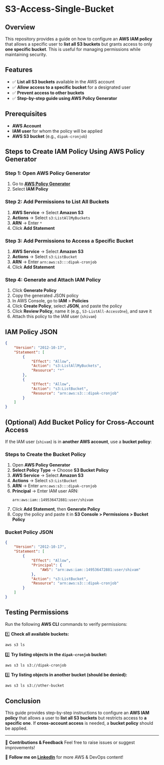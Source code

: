 
# **S3-Access-Single-Bucket**

## **Overview**
This repository provides a guide on how to configure an **AWS IAM policy** that allows a specific user to **list all S3 buckets** but grants access to only **one specific bucket**. This is useful for managing permissions while maintaining security.

## **Features**
- ✅ **List all S3 buckets** available in the AWS account
- ✅ **Allow access to a specific bucket** for a designated user
- ✅ **Prevent access to other buckets**
- ✅ **Step-by-step guide using AWS Policy Generator**

## **Prerequisites**
- **AWS Account**
- **IAM user** for whom the policy will be applied
- **AWS S3 bucket** (e.g., `dipak-cronjob`)

## **Steps to Create IAM Policy Using AWS Policy Generator**

### **Step 1: Open AWS Policy Generator**
1. Go to **[AWS Policy Generator](https://awspolicygen.s3.amazonaws.com/policygen.html)**
2. Select **IAM Policy**

### **Step 2: Add Permissions to List All Buckets**
1. **AWS Service** → Select **Amazon S3**
2. **Actions** → Select `s3:ListAllMyBuckets`
3. **ARN** → Enter `*`
4. Click **Add Statement**

### **Step 3: Add Permissions to Access a Specific Bucket**
1. **AWS Service** → Select **Amazon S3**
2. **Actions** → Select `s3:ListBucket`
3. **ARN** → Enter `arn:aws:s3:::dipak-cronjob`
4. Click **Add Statement**

### **Step 4: Generate and Attach IAM Policy**
1. Click **Generate Policy**
2. Copy the generated JSON policy
3. In AWS Console, go to **IAM** > **Policies**
4. Click **Create Policy**, select **JSON**, and paste the policy
5. Click **Review Policy**, name it (e.g., `S3-ListAll-AccessOne`), and save it
6. Attach this policy to the IAM user (`shivam`)

## **IAM Policy JSON**
```json
{
    "Version": "2012-10-17",
    "Statement": [
        {
            "Effect": "Allow",
            "Action": "s3:ListAllMyBuckets",
            "Resource": "*"
        },
        {
            "Effect": "Allow",
            "Action": "s3:ListBucket",
            "Resource": "arn:aws:s3:::dipak-cronjob"
        }
    ]
}
```

## **(Optional) Add Bucket Policy for Cross-Account Access**
If the IAM user (`shivam`) is in **another AWS account**, use a **bucket policy**:

### **Steps to Create the Bucket Policy**
1. Open **AWS Policy Generator**
2. **Select Policy Type** → Choose **S3 Bucket Policy**
3. **AWS Service** → Select **Amazon S3**
4. **Actions** → Select `s3:ListBucket`
5. **ARN** → Enter `arn:aws:s3:::dipak-cronjob`
6. **Principal** → Enter IAM user ARN:
   ```
   arn:aws:iam::149536472881:user/shivam
   ```
7. Click **Add Statement**, then **Generate Policy**
8. Copy the policy and paste it in **S3 Console > Permissions > Bucket Policy**

### **Bucket Policy JSON**
```json
{
    "Version": "2012-10-17",
    "Statement": [
        {
            "Effect": "Allow",
            "Principal": {
                "AWS": "arn:aws:iam::149536472881:user/shivam"
            },
            "Action": "s3:ListBucket",
            "Resource": "arn:aws:s3:::dipak-cronjob"
        }
    ]
}
```

## **Testing Permissions**
Run the following **AWS CLI** commands to verify permissions:

1️⃣ **Check all available buckets:**
```sh
aws s3 ls
```

2️⃣ **Try listing objects in the `dipak-cronjob` bucket:**
```sh
aws s3 ls s3://dipak-cronjob
```

3️⃣ **Try listing objects in another bucket (should be denied):**
```sh
aws s3 ls s3://other-bucket
```

## **Conclusion**
This guide provides step-by-step instructions to configure an **AWS IAM policy** that allows a user to **list all S3 buckets** but restricts access to **a specific one**. If **cross-account access** is needed, a **bucket policy** should be applied.

---

🚀 **Contributions & Feedback**
Feel free to raise issues or suggest improvements!

🔗 **Follow me on [LinkedIn](https://www.linkedin.com/)** for more AWS & DevOps content!


